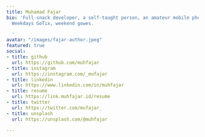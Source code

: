 ```yaml
---
title: Muhamad Fajar
bio: 'Full-snack developer, a self-taught person, an amateur mobile photographer.
  Weekdays GoTix, weekend gowes.

  '
avatar: "/images/fajar-author.jpeg"
featured: true
social:
- title: github
  url: https://github.com/muhfajar
- title: instagram
  url: https://instagram.com/_mufajar
- title: linkedin
  url: https://www.linkedin.com/in/muhfajar
- title: resume
  url: https://link.muhfajar.id/resume
- title: twitter
  url: https://twitter.com/mufajar_
- title: unsplash
  url: https://unsplash.com/@muhfajar

---
```

